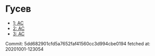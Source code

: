 # Гусев
- [1: AC](1.md)
- [2: AC](2.md)
- [3: AC](3.md)

Commit: 5dd682901cfd5a7652faf41560cc3d994cbe0194
 fetched at: 20201001-123054
